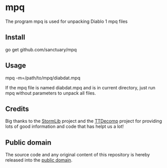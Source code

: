 # mpq
The program mpq is used for unpacking Diablo 1 mpq files

## Install
go get github.com/sanctuary/mpq

## Usage
mpq -m=/path/to/mpq/diabdat.mpq

If the mpq file is named diabdat.mpq and is in current directory, just run mpq without parameters to unpack all files.

## Credits
Big thanks to the [StormLib](https://github.com/ladislav-zezula/StormLib) project and the [TTDecomp](http://www.exelana.com/techie/c/ttdecomp.html) project for providing lots of good information and code that has helpt us a lot!

## Public domain
The source code and any original content of this repository is hereby released into the [public domain].

[public domain]: https://creativecommons.org/publicdomain/zero/1.0/
